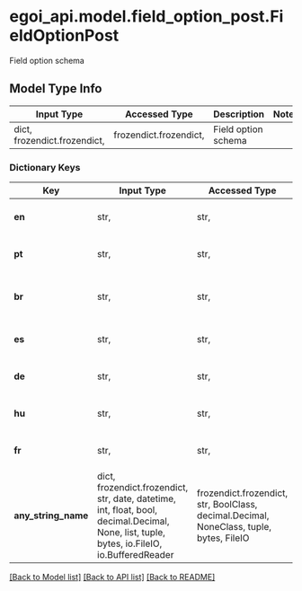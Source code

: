 # egoi_api.model.field_option_post.FieldOptionPost

Field option schema

## Model Type Info
Input Type | Accessed Type | Description | Notes
------------ | ------------- | ------------- | -------------
dict, frozendict.frozendict,  | frozendict.frozendict,  | Field option schema | 

### Dictionary Keys
Key | Input Type | Accessed Type | Description | Notes
------------ | ------------- | ------------- | ------------- | -------------
**en** | str,  | str,  | English option value | [optional] 
**pt** | str,  | str,  | Portuguese option value | [optional] 
**br** | str,  | str,  | Brazilian portuguese option value | [optional] 
**es** | str,  | str,  | Spanish option value | [optional] 
**de** | str,  | str,  | German option value | [optional] 
**hu** | str,  | str,  | Hungarian option value | [optional] 
**fr** | str,  | str,  | French option value | [optional] 
**any_string_name** | dict, frozendict.frozendict, str, date, datetime, int, float, bool, decimal.Decimal, None, list, tuple, bytes, io.FileIO, io.BufferedReader | frozendict.frozendict, str, BoolClass, decimal.Decimal, NoneClass, tuple, bytes, FileIO | any string name can be used but the value must be the correct type | [optional]

[[Back to Model list]](../../README.md#documentation-for-models) [[Back to API list]](../../README.md#documentation-for-api-endpoints) [[Back to README]](../../README.md)

